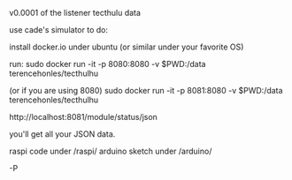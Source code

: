 v0.0001 of the listener tecthulu data

use cade's simulator to do:

install docker.io under ubuntu (or similar under your favorite OS)

run:
sudo docker run -it -p 8080:8080 -v $PWD:/data terencehonles/tecthulhu

(or if you are using 8080)
sudo docker run -it -p 8081:8080 -v $PWD:/data terencehonles/tecthulhu

http://localhost:8081/module/status/json

you'll get all your JSON data.

raspi code under /raspi/
arduino sketch under /arduino/

-P
